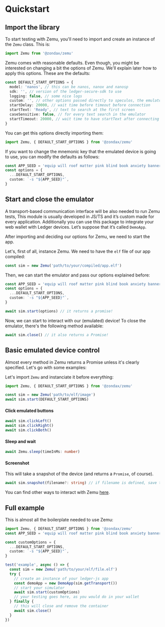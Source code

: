 # Quickstart

## Import the library

To start testing with Zemu, you'll need to import and create an instance of the `Zemu` class. This is:

```typescript
import Zemu from '@zondax/zemu'
```

Zemu comes with reasonable defaults. Even though, you might be interested on changing a bit the options of Zemu. We'll explain later how to
apply this options. These are the defaults:

```typescript
const DEFAULT_START_OPTIONS = {
  model: 'nanos', // this can be nanos, nanox and nanosp
  sdk: '', // version of the ledger-secure-sdk to use
  logging: false, // some nice logs
  custom: '', // other options passed directly to speculos, the emulator
  startDelay: 20000, // wait time before timeout before connection
  startText: 'Ready', // text to search at the first screen
  caseSensitive: false, // for every text search in the emulator
  startTimeout: 20000, // wait time to have startText after connecting
}
```

You can get this options directly importing them:

```typescript
import Zemu, { DEFAULT_START_OPTIONS } from '@zondax/zemu'
```

If you want to change the mnemonic key that the emulated device is going to use, you can modify the defaults as follows:

```typescript
const APP_SEED = 'equip will roof matter pink blind book anxiety banner elbow sun young' // that's just an example one
const options = {
  ...DEFAULT_START_OPTIONS,
  custom: `-s "${APP_SEED}"`,
}
```

## Start and close the emulator

A transport-based communication interface will be also needed to run Zemu tests, This module is usually developed in JS/TS and it’s custom
made for every application. Additionally you can use this package to integrate your web wallet with Ledger devices. Let’s suppose that it’s
called `DemoApp`.

After importing and deciding our options for Zemu, we need to start the app.

Let's, first of all, instance Zemu. We need to have the `elf` file of our app compiled:

```typescript
const sim = new Zemu('path/to/your/compiled/app.elf')
```

Then, we can start the emulator and pass our options explained before:

```typescript
const APP_SEED = 'equip will roof matter pink blind book anxiety banner elbow sun young' // that's just an example one
const options = {
  ...DEFAULT_START_OPTIONS,
  custom: `-s "${APP_SEED}"`,
}

await sim.start(options) // it returns a promise!
```

Now, we can start to interact with our (emulated) device! To close the emulator, there's the following method available:

```typescript
await sim.close() // it also returns a Promise!
```

## Basic emulated device control

Almost every method in Zemu returns a Promise unless it's clearly specified. Let's go with some examples:

Let's import `Zemu` and instanciate it before everything:

```typescript
import Zemu, { DEFAULT_START_OPTIONS } from '@zondax/zemu'

const sim = new Zemu('path/to/elf/image')
await sim.start(DEFAULT_START_OPTIONS)
```

#### Click emulated buttons

```typescript
await sim.clickLeft()
await sim.clickRight()
await sim.clickBoth()
```

#### Sleep and wait

```typescript
await Zemu.sleep(timeInMs: number)
```

#### Screenshot

This will take a snapshot of the device (and returns a `Promise`, of course).

```typescript
await sim.snapshot(filename?: string) // if filename is defined, save the snapshot there in png
```

You can find other ways to interact with Zemu [here](./10-advanced-moves.md).

## Full example

This is almost all the boilerplate needed to use Zemu:

```typescript
import Zemu, { DEFAULT_START_OPTIONS } from '@zondax/zemu'
const APP_SEED = 'equip will roof matter pink blind book anxiety banner elbow sun young' // our recurrent example

const customOptions = {
  ...DEFAULT_START_OPTIONS,
  custom: `-s "${APP_SEED}"`,
}

test('example', async () => {
  const sim = new Zemu('path/to/your/elf/file.elf')
  try {
    // create an instance of your ledger-js app
    const demoApp = new DemoApp(sim.getTransport())
    // start your simulator
    await sim.start(customOptions)
    // your testing goes here, as you would do in your wallet
  } finally {
    // this will close and remove the container
    await sim.close()
  }
})
```
